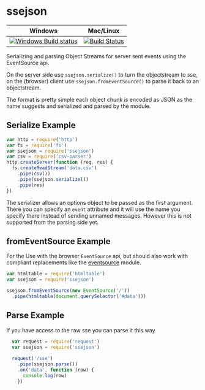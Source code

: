 # ssejson

Windows | Mac/Linux
------- | ---------
[![Windows Build status](http://img.shields.io/appveyor/ci/finnp/ssejson.svg)](https://ci.appveyor.com/project/finnp/ssejson/branch/master) | [![Build Status](https://travis-ci.org/finnp/ssejson.svg?branch=master)](https://travis-ci.org/finnp/ssejson)

Serializing and parsing Object Streams for server sent events using the EventSource api.

On the server side use `ssejson.serialize()` to turn the objectstream to sse, on the
(browser) client use `ssejson.fromEventSource()` to parse it back to an objectstream.


The format is pretty simple each object chunk is encoded as JSON as the name suggests
and serialized and parsed by the module.

## Serialize Example
```js
var http = require('http')
var fs = require('fs')
var ssejson = require('ssejson')
var csv = require('csv-parser')
http.createServer(function (req, res) {
  fs.createReadStream('data.csv')
    .pipe(csv())
    .pipe(ssejson.serialize())
    .pipe(res)
})
```

The serializer allows an options object to be passed as the first argument. There
you can specify an `event` attribute and it will use the name you specify there instead
of sending unnamed messages. However this is not supported from the parsing side yet.

## fromEventSource Example

For the Use with the browser `EventSource` api, but should also work with compliant replacements like the 
[eventsource](https://www.npmjs.org/package/eventsource) module.

```js
var htmltable = require('htmltable')
var ssejson = require('ssejson')

ssejson.fromEventSource(new EventSource('/'))
  .pipe(htmltable(document.querySelector('#data')))
```

## Parse Example

If you have access to the raw sse you can parse it this way

```js
  var request = require('request')
  var ssejson = require('ssejson')
  
  request('/sse')
    .pipe(ssejson.parse())
    .on('data', function (row) {
      console.log(row)
    })
```